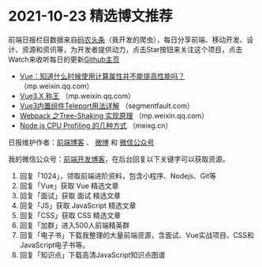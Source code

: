 # 2021-10-23 精选博文推荐

前端日报栏目数据来自[码农头条](http://hao.caibaojian.com.cn/)（我开发的爬虫），每日分享前端、移动开发、设计、资源和资讯等，为开发者提供动力，点击Star按钮来关注这个项目，点击Watch来收听每日的更新[Github主页](https://github.com/kujian/frontendDaily)
* [Vue：知道什么时候使用计算属性并不能提高性能吗？](https://mp.weixin.qq.com/s?__biz=MzIyMDkwODczNw==&mid=2247502435&idx=1&sn=a800389fa94d2c943c53781c0694ffa2) （mp.weixin.qq.com）
* [Vue3.X 称王](https://mp.weixin.qq.com/s?__biz=MzI2MjcxNTQ0Nw==&mid=2247496511&idx=1&sn=937e127b110e265d2c0e1867d5ea4930) （mp.weixin.qq.com）
* [Vue3内置组件Teleport用法详解](https://segmentfault.com/a/1190000040836687) （segmentfault.com）
* [Webpack 之Tree-Shaking 实现原理](https://mp.weixin.qq.com/s?__biz=MzkwODIwMDY2OQ==&mid=2247491903&idx=1&sn=ae1d2499717edb96e60a88c032d0fd02) （mp.weixin.qq.com）
* [Node.js CPU Profiling 的几种方式](https://meixg.cn/2021/10/22/how-to-profiling-nodejs/) （meixg.cn）

日报维护作者：[前端博客](http://caibaojian.com.cn/) 、 [微博](http://weibo.com/kujian) 和 [微信公众号](https://open.weixin.qq.com/qr/code?username=caibaojian_com)

我的微信公众号：[前端开发博客](https://open.weixin.qq.com/qr/code?username=caibaojian_com)，在后台回复以下关键字可以获取资源。

1. 回复「1024」，领取前端进阶资料，包含小程序、Nodejs、Git等
2. 回复「Vue」获取 Vue 精选文章
3. 回复「面试」获取 面试 精选文章
4. 回复「JS」获取 JavaScript 精选文章
5. 回复「CSS」获取 CSS 精选文章
6. 回复「加群」进入500人前端精英群
7. 回复「电子书」下载我整理的大量前端资源，含面试、Vue实战项目、CSS和JavaScript电子书等。
8. 回复「知识点」下载高清JavaScript知识点图谱